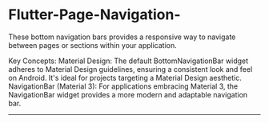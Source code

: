 # Flutter-Page-Navigation-
These bottom navigation bars provides a responsive way to navigate between pages or sections within your application.

Key Concepts:
Material Design: The default BottomNavigationBar widget adheres to Material Design guidelines, ensuring a consistent look and feel on Android. It's ideal for projects targeting a Material Design aesthetic.
NavigationBar (Material 3): For applications embracing Material 3, the NavigationBar widget provides a more modern and adaptable navigation bar.
******

